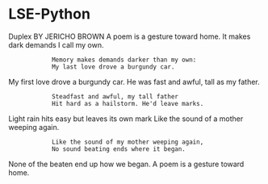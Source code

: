 # LSE-Python
Duplex
BY JERICHO BROWN
A poem is a gesture toward home.
It makes dark demands I call my own.

                Memory makes demands darker than my own:
                My last love drove a burgundy car. 

My first love drove a burgundy car. 
He was fast and awful, tall as my father.

                Steadfast and awful, my tall father
                Hit hard as a hailstorm. He'd leave marks. 

Light rain hits easy but leaves its own mark
Like the sound of a mother weeping again.

                Like the sound of my mother weeping again,
                No sound beating ends where it began. 

None of the beaten end up how we began. 
A poem is a gesture toward home. 
